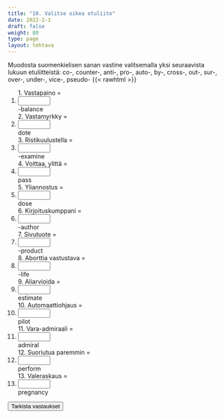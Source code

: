 ```yaml
---
title: "10. Valitse oikea etuliite"
date: 2022-2-1
draft: false
weight: 80
type: page
layout: tehtava
---
```


Muodosta suomenkielisen sanan vastine valitsemalla yksi seuraavista lukuun etuliitteistä: co-, counter-, anti-, pro-, auto-, by-, cross-, out-, sur-, over-, under-, vice-, pseudo- 
{{< rawhtml >}}
<div class="tehtava">
<form autocomplete="off">
  <ol>
  
<section>
1. Vastapaino = &nbsp;<li><input id="q1" type="text"/><span></span></li>-balance
</section>
<section>
2. Vastamyrkky = &nbsp;<li><input id="q2" type="text"/><span></span></li>dote
</section>
<section>
3. Ristikuulustella = &nbsp;<li><input id="q3" type="text"/><span></span></li>-examine
</section>
<section>
4. Voittaa, ylittä = &nbsp;<li><input id="q4" type="text"/><span></span></li>pass
</section>
<section>
5. Yliannostus = &nbsp;<li><input id="q5" type="text"/><span></span></li>dose
</section>
<section>
6. Kirjoituskumppani = &nbsp;<li><input id="q6" type="text"/><span></span></li>-author
</section>
<section>
7. Sivutuote = &nbsp;<li><input id="q7" type="text"/><span></span></li>-product
</section>
<section>
8. Aborttia vastustava =  &nbsp;<li><input id="q8" type="text"/><span></span></li>-life
</section>
<section>
9. Aliarvioida = &nbsp;<li><input id="q9" type="text"/><span></span></li>estimate
</section>
<section>
10. Automaattiohjaus = &nbsp;<li><input id="q10" type="text"/><span></span></li>pilot
</section> 
<section>
11. Vara-admiraali = &nbsp;<li><input id="q11" type="text"/><span></span></li>admiral
</section> 
<section>
12. Suoriutua paremmin = &nbsp;<li><input id="q12" type="text"/><span></span></li>perform
</section> 
<section>
13. Valeraskaus = &nbsp;<li><input id="q13" type="text"/><span></span></li>pregnancy
</section> 

</ol>
  
 <link rel="stylesheet" type="text/css" href="/css/kirjoita1.css"/>

<div id="buttonWrapper">
   <input type="submit" id="submit" value="Tarkista vastaukset" />
   </div>
</form>

</div>


<script>
var answers = {
  "q1": ["counter"],
  "q2": ["anti"],
  "q3": ["cross"],
  "q4": ["sur"],
  "q5": ["over",],
  "q6": ["co"],
  "q7": ["by"],
  "q8": ["pro"],
  "q9": ["under"],
  "q10": ["auto"],
  "q11": ["vice"],
  "q12": ["out"],
  "q13": ["pseudo"],
  };

function markAnswers() {
  $("input[type='text']").each(function() {
    console.log($.inArray(this.value, answers[this.id]));
    if ($.inArray(this.value.toLowerCase().trim(), answers[this.id]) === -1) {
      $(this).parent()[0].setAttribute("class", "vaarin");
    } else {
      $(this).parent()[0].setAttribute("class", "oikein");
    }
  })
}

$("form").on("submit", function(e) {
  e.preventDefault();
  markAnswers();
});
</script>

<style>
.tehtava input[type="text"] {
    width: 75px;
    text-align: right;
}
</style>
</rawhtml>